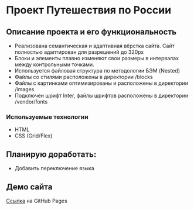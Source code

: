 # Проект Путешествия по России

## Описание проекта и его функциональность

- Реализована семантическая и адаптивная вёрстка сайта. Сайт полностью адаптирован для разрешений до 320px
- Блоки и элементы плавно изменяют свои размеры в интервалах между контрольными точками.
- Используется файловая структура по методологии БЭМ (Nested)
- Файлы со стилями расположены в директории /blocks
- Файлы с картинками оптимизированы и расположены в директории /images
- Подключен шрифт Inter, файлы шрифтов расположены в директории /vendor/fonts

### Используемые технологии

- HTML
- CSS (Grid/Flex)

## Планирую доработать:

- Добавить переключение языка

## Демо сайта

[Ссылка](https://atimoo.github.io/russian-travel/) на GitHub Pages
